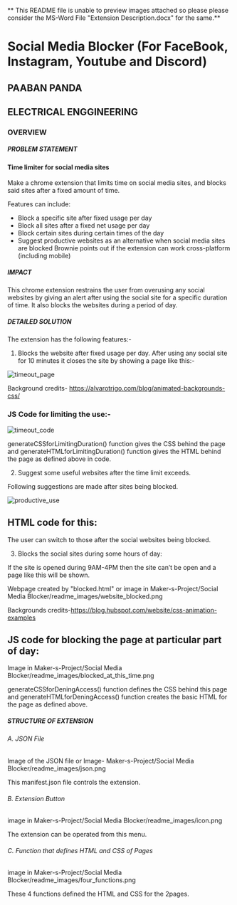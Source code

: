 ** This README file is unable to preview images attached so please please consider the MS-Word File "Extension Description.docx" for the same.**


# Social Media Blocker (For FaceBook, Instagram, Youtube and Discord)
## PAABAN PANDA
## ELECTRICAL ENGGINEERING

### OVERVIEW

##### PROBLEM STATEMENT

#### Time limiter for social media sites
Make a chrome extension that limits time on social media sites, and blocks said sites after a fixed amount of time.

Features can include:
- Block a specific site after fixed usage per day
- Block all sites after a fixed net usage per day
- Block certain sites during certain times of the day
- Suggest productive websites as an alternative when social media sites are blocked
Brownie points out if the extension can work cross-platform (including
mobile)

##### IMPACT
This chrome extension restrains the user from overusing any social websites by giving an alert after using the social site for a specific duration of time. It also blocks the websites during a period of day.

##### DETAILED SOLUTION
The extension has the following features:-
1)	Blocks the website after fixed usage per day.
After using any social site for 10 minutes it closes the site by showing a page like this:-

![timeout_page](https://user-images.githubusercontent.com/122373317/224470593-aa1bae54-1dd0-434c-8511-9b9c2a84e16f.png)

Background credits- https://alvarotrigo.com/blog/animated-backgrounds-css/

### JS Code for limiting the use:-

![timeout_code](https://user-images.githubusercontent.com/122373317/224470662-5b974ecc-1bf3-49fd-8b84-81d945c816bd.png)

generateCSSforLimitingDuration() function gives the CSS behind the page and generateHTMLforLimitingDuration() function gives the HTML behind the page as defined above in code.

2)	Suggest some useful websites after the time limit exceeds.

Following suggestions are made after sites being blocked.

![productive_use](https://user-images.githubusercontent.com/122373317/224470704-0827c6cb-774e-4f3e-b8ea-0708ca238bb7.png)


## HTML code for this:



The user can switch to those after the social websites being blocked.


3)	Blocks the social sites during some hours of day:

If the site is opened during 9AM-4PM then the site can’t be open and a page like this will be shown.

Webpage created by "blocked.html" or image in Maker-s-Project/Social Media Blocker/readme_images/website_blocked.png

Backgrounds credits-https://blog.hubspot.com/website/css-animation-examples

## JS code for blocking the page at particular part of day:

Image in Maker-s-Project/Social Media Blocker/readme_images/blocked_at_this_time.png

generateCSSforDeningAccess() function defines the CSS behind this page and generateHTMLforDeningAccess() function creates the basic HTML for the page as defined above.


##### STRUCTURE OF EXTENSION

###### A.	JSON File

Image of the JSON file or Image- Maker-s-Project/Social Media Blocker/readme_images/json.png

This manifest.json file controls the extension.


######	B.	Extension Button

image in Maker-s-Project/Social Media Blocker/readme_images/icon.png

The extension can be operated from this menu.

######	C.	Function that defines HTML and CSS of Pages

image in Maker-s-Project/Social Media Blocker/readme_images/four_functions.png

These 4 functions defined the HTML and CSS for the 2pages.




